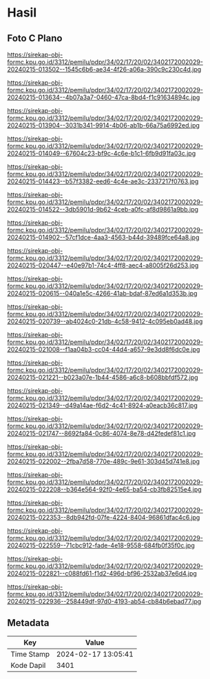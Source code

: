 # Hasil

## Foto C Plano

https://sirekap-obj-formc.kpu.go.id/3312/pemilu/pdpr/34/02/17/20/02/3402172002029-20240215-013502--1545c6b6-ae34-4f26-a06a-390c9c230c4d.jpg

https://sirekap-obj-formc.kpu.go.id/3312/pemilu/pdpr/34/02/17/20/02/3402172002029-20240215-013634--4b07a3a7-0460-47ca-8bd4-f1c91634894c.jpg

https://sirekap-obj-formc.kpu.go.id/3312/pemilu/pdpr/34/02/17/20/02/3402172002029-20240215-013904--3031b341-9914-4b06-ab1b-66a75a6992ed.jpg

https://sirekap-obj-formc.kpu.go.id/3312/pemilu/pdpr/34/02/17/20/02/3402172002029-20240215-014049--67604c23-bf9c-4c6e-b1c1-6fb9d91fa03c.jpg

https://sirekap-obj-formc.kpu.go.id/3312/pemilu/pdpr/34/02/17/20/02/3402172002029-20240215-014423--b57f3382-eed6-4c4e-ae3c-2337217f0763.jpg

https://sirekap-obj-formc.kpu.go.id/3312/pemilu/pdpr/34/02/17/20/02/3402172002029-20240215-014522--3db5901d-9b62-4ceb-a0fc-af8d9861a9bb.jpg

https://sirekap-obj-formc.kpu.go.id/3312/pemilu/pdpr/34/02/17/20/02/3402172002029-20240215-014902--57cf1dce-4aa3-4563-b44d-39489fce64a8.jpg

https://sirekap-obj-formc.kpu.go.id/3312/pemilu/pdpr/34/02/17/20/02/3402172002029-20240215-020447--e40e97b1-74c4-4ff8-aec4-a8005f26d253.jpg

https://sirekap-obj-formc.kpu.go.id/3312/pemilu/pdpr/34/02/17/20/02/3402172002029-20240215-020615--040a1e5c-4266-41ab-bdaf-87ed6a1d353b.jpg

https://sirekap-obj-formc.kpu.go.id/3312/pemilu/pdpr/34/02/17/20/02/3402172002029-20240215-020739--ab4024c0-21db-4c58-9412-4c095eb0ad48.jpg

https://sirekap-obj-formc.kpu.go.id/3312/pemilu/pdpr/34/02/17/20/02/3402172002029-20240215-021008--f1aa04b3-cc04-44d4-a657-9e3dd8f6dc0e.jpg

https://sirekap-obj-formc.kpu.go.id/3312/pemilu/pdpr/34/02/17/20/02/3402172002029-20240215-021221--b023a07e-1b44-4586-a6c8-b608bbfdf572.jpg

https://sirekap-obj-formc.kpu.go.id/3312/pemilu/pdpr/34/02/17/20/02/3402172002029-20240215-021349--d49a14ae-f6d2-4c41-8924-a0eacb36c817.jpg

https://sirekap-obj-formc.kpu.go.id/3312/pemilu/pdpr/34/02/17/20/02/3402172002029-20240215-021747--8692fa84-0c86-4074-8e78-d42fedef81c1.jpg

https://sirekap-obj-formc.kpu.go.id/3312/pemilu/pdpr/34/02/17/20/02/3402172002029-20240215-022002--2fba7d58-770e-489c-9e61-303d45d741e8.jpg

https://sirekap-obj-formc.kpu.go.id/3312/pemilu/pdpr/34/02/17/20/02/3402172002029-20240215-022208--b364e564-92f0-4e65-ba54-cb3fb82515e4.jpg

https://sirekap-obj-formc.kpu.go.id/3312/pemilu/pdpr/34/02/17/20/02/3402172002029-20240215-022353--8db942fd-07fe-4224-8404-96861dfac4c6.jpg

https://sirekap-obj-formc.kpu.go.id/3312/pemilu/pdpr/34/02/17/20/02/3402172002029-20240215-022559--71cbc912-fade-4e18-9558-684fb0f35f0c.jpg

https://sirekap-obj-formc.kpu.go.id/3312/pemilu/pdpr/34/02/17/20/02/3402172002029-20240215-022821--c088fd61-f1d2-496d-bf96-2532ab37e6d4.jpg

https://sirekap-obj-formc.kpu.go.id/3312/pemilu/pdpr/34/02/17/20/02/3402172002029-20240215-022936--258449df-97d0-4193-ab54-cb84b6ebad77.jpg


## Metadata

| Key        | Value               |
| ---------- | ------------------- |
| Time Stamp | 2024-02-17 13:05:41 |
| Kode Dapil | 3401                |



